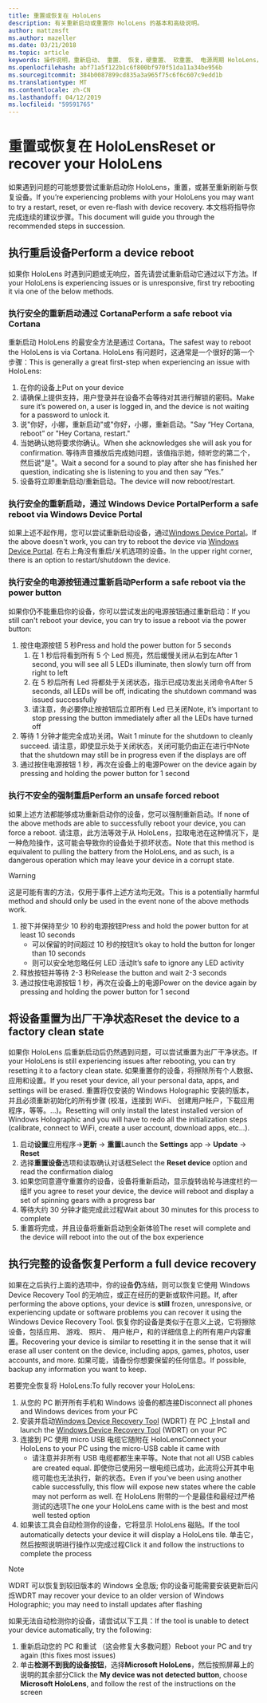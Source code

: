 ```yaml
---
title: 重置或恢复在 HoloLens
description: 有关重新启动或重置你 HoloLens 的基本和高级说明。
author: mattzmsft
ms.author: mazeller
ms.date: 03/21/2018
ms.topic: article
keywords: 操作说明，重新启动、 重置、 恢复，硬重置、 软重置、 电源周期 HoloLens，关闭
ms.openlocfilehash: abf71a5f122b1c6f800bf970f51da11a34be956b
ms.sourcegitcommit: 384b0087899cd835a3a965f75c6f6c607c9edd1b
ms.translationtype: MT
ms.contentlocale: zh-CN
ms.lasthandoff: 04/12/2019
ms.locfileid: "59591765"
---
```

# <a name="reset-or-recover-your-hololens"></a><span data-ttu-id="3f053-104">重置或恢复在 HoloLens</span><span class="sxs-lookup"><span data-stu-id="3f053-104">Reset or recover your HoloLens</span></span>

<span data-ttu-id="3f053-105">如果遇到问题的可能想要尝试重新启动你 HoloLens，重置，或甚至重新刷新与恢复设备。</span><span class="sxs-lookup"><span data-stu-id="3f053-105">If you’re experiencing problems with your HoloLens you may want to try a restart, reset, or even re-flash with device recovery.</span></span> <span data-ttu-id="3f053-106">本文档将指导你完成连续的建议步骤。</span><span class="sxs-lookup"><span data-stu-id="3f053-106">This document will guide you through the recommended steps in succession.</span></span>

## <a name="perform-a-device-reboot"></a><span data-ttu-id="3f053-107">执行重启设备</span><span class="sxs-lookup"><span data-stu-id="3f053-107">Perform a device reboot</span></span>

<span data-ttu-id="3f053-108">如果你 HoloLens 时遇到问题或无响应，首先请尝试重新启动它通过以下方法。</span><span class="sxs-lookup"><span data-stu-id="3f053-108">If your HoloLens is experiencing issues or is unresponsive, first try rebooting it via one of the below methods.</span></span>

### <a name="perform-a-safe-reboot-via-cortana"></a><span data-ttu-id="3f053-109">执行安全的重新启动通过 Cortana</span><span class="sxs-lookup"><span data-stu-id="3f053-109">Perform a safe reboot via Cortana</span></span>

<span data-ttu-id="3f053-110">重新启动 HoloLens 的最安全方法是通过 Cortana。</span><span class="sxs-lookup"><span data-stu-id="3f053-110">The safest way to reboot the HoloLens is via Cortana.</span></span> <span data-ttu-id="3f053-111">HoloLens 有问题时，这通常是一个很好的第一个步骤：</span><span class="sxs-lookup"><span data-stu-id="3f053-111">This is generally a great first-step when experiencing an issue with HoloLens:</span></span>
1. <span data-ttu-id="3f053-112">在你的设备上</span><span class="sxs-lookup"><span data-stu-id="3f053-112">Put on your device</span></span>
2. <span data-ttu-id="3f053-113">请确保上提供支持，用户登录并在设备不会等待对其进行解锁的密码。</span><span class="sxs-lookup"><span data-stu-id="3f053-113">Make sure it’s powered on, a user is logged in, and the device is not waiting for a password to unlock it.</span></span>
3. <span data-ttu-id="3f053-114">说"你好，小娜，重新启动"或"你好，小娜，重新启动。"</span><span class="sxs-lookup"><span data-stu-id="3f053-114">Say “Hey Cortana, reboot” or "Hey Cortana, restart."</span></span>
4. <span data-ttu-id="3f053-115">当她确认她将要求你确认。</span><span class="sxs-lookup"><span data-stu-id="3f053-115">When she acknowledges she will ask you for confirmation.</span></span> <span data-ttu-id="3f053-116">等待声音播放后完成她问题，该值指示她，倾听您的第二个，然后说"是"。</span><span class="sxs-lookup"><span data-stu-id="3f053-116">Wait a second for a sound to play after she has finished her question, indicating she is listening to you and then say “Yes.”</span></span>
5. <span data-ttu-id="3f053-117">设备将立即重新启动/重新启动。</span><span class="sxs-lookup"><span data-stu-id="3f053-117">The device will now reboot/restart.</span></span>

### <a name="perform-a-safe-reboot-via-windows-device-portal"></a><span data-ttu-id="3f053-118">执行安全的重新启动，通过 Windows Device Portal</span><span class="sxs-lookup"><span data-stu-id="3f053-118">Perform a safe reboot via Windows Device Portal</span></span>

<span data-ttu-id="3f053-119">如果上述不起作用，您可以尝试重新启动设备，通过[Windows Device Portal](using-the-windows-device-portal.md)。</span><span class="sxs-lookup"><span data-stu-id="3f053-119">If the above doesn't work, you can try to reboot the device via [Windows Device Portal](using-the-windows-device-portal.md).</span></span> <span data-ttu-id="3f053-120">在右上角没有重启/关机选项的设备。</span><span class="sxs-lookup"><span data-stu-id="3f053-120">In the upper right corner, there is an option to restart/shutdown the device.</span></span>

### <a name="perform-a-safe-reboot-via-the-power-button"></a><span data-ttu-id="3f053-121">执行安全的电源按钮通过重新启动</span><span class="sxs-lookup"><span data-stu-id="3f053-121">Perform a safe reboot via the power button</span></span>

<span data-ttu-id="3f053-122">如果你仍不能重启你的设备，你可以尝试发出的电源按钮通过重新启动：</span><span class="sxs-lookup"><span data-stu-id="3f053-122">If you still can't reboot your device, you can try to issue a reboot via the power button:</span></span>
1. <span data-ttu-id="3f053-123">按住电源按钮 5 秒</span><span class="sxs-lookup"><span data-stu-id="3f053-123">Press and hold the power button for 5 seconds</span></span>
   1. <span data-ttu-id="3f053-124">在 1 秒后将看到所有 5 个 Led 照亮，然后缓慢关闭从右到左</span><span class="sxs-lookup"><span data-stu-id="3f053-124">After 1 second, you will see all 5 LEDs illuminate, then slowly turn off from right to left</span></span>
   2. <span data-ttu-id="3f053-125">在 5 秒后所有 Led 将都处于关闭状态，指示已成功发出关闭命令</span><span class="sxs-lookup"><span data-stu-id="3f053-125">After 5 seconds, all LEDs will be off, indicating the shutdown command was issued successfully</span></span>
   3. <span data-ttu-id="3f053-126">请注意，务必要停止按按钮后立即所有 Led 已关闭</span><span class="sxs-lookup"><span data-stu-id="3f053-126">Note, it’s important to stop pressing the button immediately after all the LEDs have turned off</span></span>
2. <span data-ttu-id="3f053-127">等待 1 分钟才能完全成功关闭。</span><span class="sxs-lookup"><span data-stu-id="3f053-127">Wait 1 minute for the shutdown to cleanly succeed.</span></span> <span data-ttu-id="3f053-128">请注意，即使显示处于关闭状态，关闭可能仍由正在进行中</span><span class="sxs-lookup"><span data-stu-id="3f053-128">Note that the shutdown may still be in progress even if the displays are off</span></span>
3. <span data-ttu-id="3f053-129">通过按住电源按钮 1 秒，再次在设备上的电源</span><span class="sxs-lookup"><span data-stu-id="3f053-129">Power on the device again by pressing and holding the power button for 1 second</span></span>

### <a name="perform-an-unsafe-forced-reboot"></a><span data-ttu-id="3f053-130">执行不安全的强制重启</span><span class="sxs-lookup"><span data-stu-id="3f053-130">Perform an unsafe forced reboot</span></span>

<span data-ttu-id="3f053-131">如果上述方法都能够成功重新启动你的设备，您可以强制重新启动。</span><span class="sxs-lookup"><span data-stu-id="3f053-131">If none of the above methods are able to successfully reboot your device, you can force a reboot.</span></span> <span data-ttu-id="3f053-132">请注意，此方法等效于从 HoloLens，拉取电池在这种情况下，是一种危险操作，这可能会导致你的设备处于损坏状态。</span><span class="sxs-lookup"><span data-stu-id="3f053-132">Note that this method is equivalent to pulling the battery from the HoloLens, and as such, is a dangerous operation which may leave your device in a corrupt state.</span></span> 

>[!WARNING]
><span data-ttu-id="3f053-133">这是可能有害的方法，仅用于事件上述方法均无效。</span><span class="sxs-lookup"><span data-stu-id="3f053-133">This is a potentially harmful method and should only be used in the event none of the above methods work.</span></span>

1. <span data-ttu-id="3f053-134">按下并保持至少 10 秒的电源按钮</span><span class="sxs-lookup"><span data-stu-id="3f053-134">Press and hold the power button for at least 10 seconds</span></span>
   * <span data-ttu-id="3f053-135">可以保留的时间超过 10 秒的按钮</span><span class="sxs-lookup"><span data-stu-id="3f053-135">It’s okay to hold the button for longer than 10 seconds</span></span>
   * <span data-ttu-id="3f053-136">则可以安全地忽略任何 LED 活动</span><span class="sxs-lookup"><span data-stu-id="3f053-136">It’s safe to ignore any LED activity</span></span>
2. <span data-ttu-id="3f053-137">释放按钮并等待 2-3 秒</span><span class="sxs-lookup"><span data-stu-id="3f053-137">Release the button and wait 2-3 seconds</span></span>
3. <span data-ttu-id="3f053-138">通过按住电源按钮 1 秒，再次在设备上的电源</span><span class="sxs-lookup"><span data-stu-id="3f053-138">Power on the device again by pressing and holding the power button for 1 second</span></span>

## <a name="reset-the-device-to-a-factory-clean-state"></a><span data-ttu-id="3f053-139">将设备重置为出厂干净状态</span><span class="sxs-lookup"><span data-stu-id="3f053-139">Reset the device to a factory clean state</span></span>

<span data-ttu-id="3f053-140">如果你 HoloLens 后重新启动后仍然遇到问题，可以尝试重置为出厂干净状态。</span><span class="sxs-lookup"><span data-stu-id="3f053-140">If your HoloLens is still experiencing issues after rebooting, you can try resetting it to a factory clean state.</span></span> <span data-ttu-id="3f053-141">如果重置你的设备，将擦除所有个人数据、 应用和设置。</span><span class="sxs-lookup"><span data-stu-id="3f053-141">If you reset your device, all your personal data, apps, and settings will be erased.</span></span> <span data-ttu-id="3f053-142">重置将仅安装的 Windows Holographic 安装的版本，并且必须重新初始化的所有步骤 (校准，连接到 WiFi、 创建用户帐户，下载应用程序，等等。...)。</span><span class="sxs-lookup"><span data-stu-id="3f053-142">Resetting will only install the latest installed version of Windows Holographic and you will have to redo all the initialization steps (calibrate, connect to WiFi, create a user account, download apps, etc…).</span></span>
1. <span data-ttu-id="3f053-143">启动**设置**应用程序->**更新** -> **重置**</span><span class="sxs-lookup"><span data-stu-id="3f053-143">Launch the **Settings** app -> **Update** -> **Reset**</span></span>
2. <span data-ttu-id="3f053-144">选择**重置设备**选项和读取确认对话框</span><span class="sxs-lookup"><span data-stu-id="3f053-144">Select the **Reset device** option and read the confirmation dialog</span></span>
3. <span data-ttu-id="3f053-145">如果您同意遵守重置你的设备，设备将重新启动，显示旋转齿轮与进度栏的一组</span><span class="sxs-lookup"><span data-stu-id="3f053-145">If you agree to reset your device, the device will reboot and display a set of spinning gears with a progress bar</span></span>
4. <span data-ttu-id="3f053-146">等待大约 30 分钟才能完成此过程</span><span class="sxs-lookup"><span data-stu-id="3f053-146">Wait about 30 minutes for this process to complete</span></span>
5. <span data-ttu-id="3f053-147">重置将完成，并且设备将重新启动到全新体验</span><span class="sxs-lookup"><span data-stu-id="3f053-147">The reset will complete and the device will reboot into the out of the box experience</span></span>

## <a name="perform-a-full-device-recovery"></a><span data-ttu-id="3f053-148">执行完整的设备恢复</span><span class="sxs-lookup"><span data-stu-id="3f053-148">Perform a full device recovery</span></span>

<span data-ttu-id="3f053-149">如果在之后执行上面的选项中，你的设备**仍**冻结，则可以恢复它使用 Windows Device Recovery Tool 的无响应，或正在经历的更新或软件问题。</span><span class="sxs-lookup"><span data-stu-id="3f053-149">If, after performing the above options, your device is **still** frozen, unresponsive, or experiencing update or software problems you can recover it using the Windows Device Recovery Tool.</span></span> <span data-ttu-id="3f053-150">恢复你的设备是类似于在意义上说，它将擦除设备，包括应用、 游戏、 照片、 用户帐户，和的详细信息上的所有用户内容重置。</span><span class="sxs-lookup"><span data-stu-id="3f053-150">Recovering your device is similar to resetting it in the sense that it will erase all user content on the device, including apps, games, photos, user accounts, and more.</span></span> <span data-ttu-id="3f053-151">如果可能，请备份你想要保留的任何信息。</span><span class="sxs-lookup"><span data-stu-id="3f053-151">If possible, backup any information you want to keep.</span></span>

<span data-ttu-id="3f053-152">若要完全恢复将 HoloLens:</span><span class="sxs-lookup"><span data-stu-id="3f053-152">To fully recover your HoloLens:</span></span>
1. <span data-ttu-id="3f053-153">从您的 PC 断开所有手机和 Windows 设备的都连接</span><span class="sxs-lookup"><span data-stu-id="3f053-153">Disconnect all phones and Windows devices from your PC</span></span>
2. <span data-ttu-id="3f053-154">安装并启动[Windows Device Recovery Tool](https://support.microsoft.com/help/12379/windows-10-mobile-device-recovery-tool-faq) (WDRT) 在 PC 上</span><span class="sxs-lookup"><span data-stu-id="3f053-154">Install and launch the [Windows Device Recovery Tool](https://support.microsoft.com/help/12379/windows-10-mobile-device-recovery-tool-faq) (WDRT) on your PC</span></span>
3. <span data-ttu-id="3f053-155">连接到 PC 使用 micro USB 电缆它随附在 HoloLens</span><span class="sxs-lookup"><span data-stu-id="3f053-155">Connect your HoloLens to your PC using the micro-USB cable it came with</span></span>
   * <span data-ttu-id="3f053-156">请注意并非所有 USB 电缆都都生来平等。</span><span class="sxs-lookup"><span data-stu-id="3f053-156">Note that not all USB cables are created equal.</span></span> <span data-ttu-id="3f053-157">即使你已使用另一根电缆已成功，此流将公开其中电缆可能也无法执行，新的状态。</span><span class="sxs-lookup"><span data-stu-id="3f053-157">Even if you’ve been using another cable successfully, this flow will expose new states where the cable may not perform as well.</span></span> <span data-ttu-id="3f053-158">在 HoloLens 附带的一个是最佳和最经过严格测试的选项</span><span class="sxs-lookup"><span data-stu-id="3f053-158">The one your HoloLens came with is the best and most well tested option</span></span>
4. <span data-ttu-id="3f053-159">如果该工具会自动检测你的设备，它将显示 HoloLens 磁贴。</span><span class="sxs-lookup"><span data-stu-id="3f053-159">If the tool automatically detects your device it will display a HoloLens tile.</span></span> <span data-ttu-id="3f053-160">单击它，然后按照说明进行操作以完成过程</span><span class="sxs-lookup"><span data-stu-id="3f053-160">Click it and follow the instructions to complete the process</span></span>

>[!NOTE]
><span data-ttu-id="3f053-161">WDRT 可以恢复到较旧版本的 Windows 全息版; 你的设备可能需要安装更新后闪烁</span><span class="sxs-lookup"><span data-stu-id="3f053-161">WDRT may recover your device to an older version of Windows Holographic; you may need to install updates after flashing</span></span>

<span data-ttu-id="3f053-162">如果无法自动检测你的设备，请尝试以下工具：</span><span class="sxs-lookup"><span data-stu-id="3f053-162">If the tool is unable to detect your device automatically, try the following:</span></span>
1. <span data-ttu-id="3f053-163">重新启动您的 PC 和重试 （这会修复大多数问题）</span><span class="sxs-lookup"><span data-stu-id="3f053-163">Reboot your PC and try again (this fixes most issues)</span></span>
2. <span data-ttu-id="3f053-164">单击**检测不到我的设备按钮**，选择**Microsoft HoloLens**，然后按照屏幕上的说明的其余部分</span><span class="sxs-lookup"><span data-stu-id="3f053-164">Click the **My device was not detected button**, choose **Microsoft HoloLens**, and follow the rest of the instructions on the screen</span></span>
